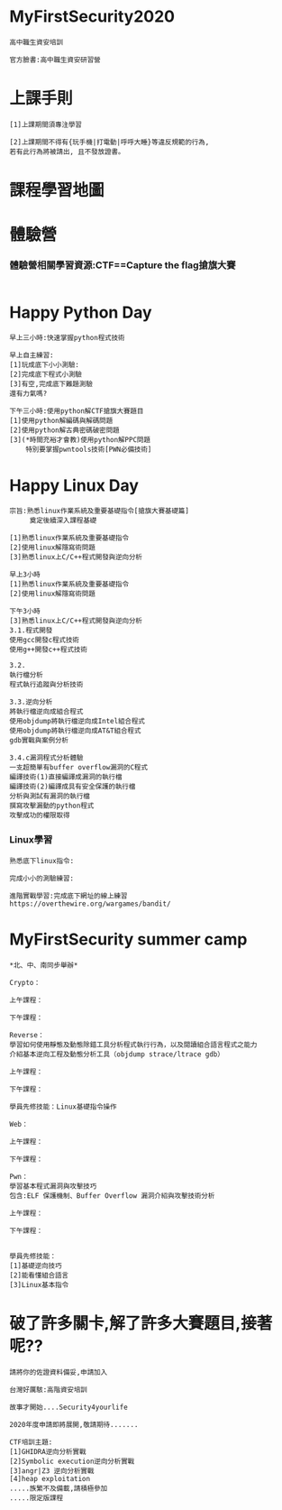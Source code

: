 # MyFirstSecurity2020
```
高中職生資安培訓

官方臉書:高中職生資安研習營
```
# 上課手則
```
[1]上課期間須專注學習

[2]上課期間不得有{玩手機|打電動|呼呼大睡}等違反規範的行為,
若有此行為將被請出, 且不發放證書。
```
# 課程學習地圖


# 體驗營

### 體驗營相關學習資源:CTF==Capture the flag搶旗大賽
```

```
# Happy Python Day
```
早上三小時:快速掌握python程式技術
```
```
早上自主練習:
[1]玩成底下小小測驗:
[2]完成底下程式小測驗 
[3]有空,完成底下難題測驗
還有力氣嗎?
```
```
下午三小時:使用python解CTF搶旗大賽題目
[1]使用python解編碼與解碼問題
[2]使用python解古典密碼破密問題
[3](*時間充裕才會教)使用python解PPC問題
    特別要掌握pwntools技術[PWN必備技術]
```
# Happy Linux Day
```
宗旨:熟悉linux作業系統及重要基礎指令[搶旗大賽基礎篇]
     奠定後續深入課程基礎
     
[1]熟悉linux作業系統及重要基礎指令
[2]使用linux解隱寫術問題
[3]熟悉linux上C/C++程式開發與逆向分析

早上3小時
[1]熟悉linux作業系統及重要基礎指令
[2]使用linux解隱寫術問題

下午3小時
[3]熟悉linux上C/C++程式開發與逆向分析
3.1.程式開發
使用gcc開發c程式技術
使用g++開發c++程式技術

3.2.
執行檔分析
程式執行追蹤與分析技術

3.3.逆向分析
將執行檔逆向成組合程式
使用objdump將執行檔逆向成Intel組合程式
使用objdump將執行檔逆向成AT&T組合程式
gdb實戰與案例分析

3.4.c漏洞程式分析體驗
一支超簡單有buffer overflow漏洞的C程式
編譯技術(1)直接編譯成漏洞的執行檔
編譯技術(2)編譯成具有安全保護的執行檔
分析與測試有漏洞的執行檔
撰寫攻擊漏動的python程式
攻擊成功的權限取得
```
### Linux學習
```
熟悉底下linux指令:
```
```
完成小小的測驗練習:
```
```
進階實戰學習:完成底下網址的線上練習
https://overthewire.org/wargames/bandit/
```
# MyFirstSecurity summer camp
```
*北、中、南同步舉辦*

Crypto：

上午課程：

下午課程：

Reverse：
學習如何使用靜態及動態除錯工具分析程式執行行為，以及閱讀組合語言程式之能力
介紹基本逆向工程及動態分析工具（objdump strace/ltrace gdb）

上午課程：

下午課程：

學員先修技能：Linux基礎指令操作

Web：

上午課程：

下午課程：

Pwn：
學習基本程式漏洞與攻擊技巧
包含:ELF 保護機制、Buffer Overflow 漏洞介紹與攻擊技術分析

上午課程：

下午課程：


學員先修技能：
[1]基礎逆向技巧
[2]能看懂組合語言
[3]Linux基本指令
```
# 破了許多關卡,解了許多大賽題目,接著呢??
```
請將你的佐證資料備妥,申請加入

台灣好厲駭:高階資安培訓

故事才開始....Security4yourlife
```
```
2020年度申請即將展開,敬請期待.......
```
```
CTF培訓主題:
[1]GHIDRA逆向分析實戰
[2]Symbolic execution逆向分析實戰
[3]angr|Z3 逆向分析實戰
[4]heap exploitation
.....族繁不及備載,請積極參加 
.....限定版課程
```
